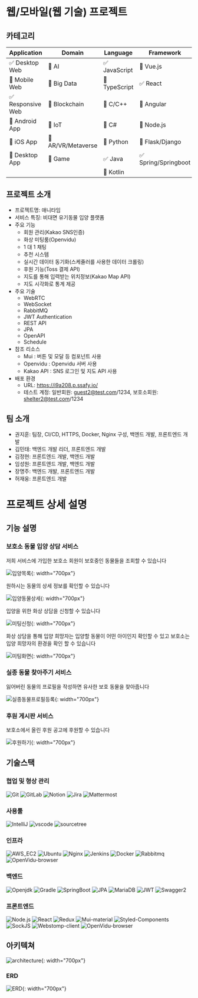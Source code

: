 # 웹/모바일(웹 기술) 프로젝트

<!-- 필수 항목 -->

## 카테고리

| Application | Domain | Language | Framework |
| ---- | ---- | ---- | ---- |
| :white_check_mark: Desktop Web | :black_square_button: AI | :white_check_mark: JavaScript | :black_square_button: Vue.js |
| :black_square_button: Mobile Web | :black_square_button: Big Data | :black_square_button: TypeScript | :white_check_mark: React |
| :white_check_mark: Responsive Web | :black_square_button: Blockchain | :black_square_button: C/C++ | :black_square_button: Angular |
| :black_square_button: Android App | :black_square_button: IoT | :black_square_button: C# | :black_square_button: Node.js |
| :black_square_button: iOS App | :black_square_button: AR/VR/Metaverse | :black_square_button: Python | :black_square_button: Flask/Django |
| :black_square_button: Desktop App | :black_square_button: Game | :white_check_mark: Java | :white_check_mark: Spring/Springboot |
| | | :black_square_button: Kotlin | |

<!-- 필수 항목 -->

## 프로젝트 소개

* 프로젝트명: 애니타임
* 서비스 특징: 비대면 유기동물 입양 플랫폼
* 주요 기능
  - 회원 관리(Kakao SNS인증)
  - 화상 미팅룸(Openvidu)
  - 1 대 1 채팅
  - 추천 시스템
  - 실시간 데이터 동기화(스케쥴러를 사용한 데이터 크롤링)
  - 후원 기능(Toss 결제 API)
  - 지도를 통해 입력받는 위치정보(Kakao Map API)
  - 지도 시각화로 통계 제공
* 주요 기술
  - WebRTC
  - WebSocket
  - RabbitMQ
  - JWT Authentication
  - REST API
  - JPA
  - OpenAPI
  - Schedule
* 참조 리소스
  * Mui : 버튼 및 모달 등 컴포넌트 사용
  * Openvidu : Openvidu 서버 사용
  * Kakao API : SNS 로그인 및 지도 API 사용
* 배포 환경
  - URL: https://i9a208.p.ssafy.io/
  - 테스트 계정: 일반회원: guest2@test.com/1234, 보호소회원: shelter2@test.com/1234

<!-- 자유 양식 -->

## 팀 소개
* 권지훈: 팀장, CI/CD, HTTPS, Docker, Nginx 구성, 백엔드 개발, 프론트엔드 개발
* 김민태: 백엔드 개발 리더, 프론트엔드 개발
* 김정현: 프론트엔드 개발, 백엔드 개발
* 임성원: 프론트앤드 개발, 백엔드 개발
* 장명주: 백엔드 개발, 프론트엔드 개발
* 허재웅: 프론트엔드 개발

<!-- 자유 양식 -->

# 프로젝트 상세 설명

<!-- 개발 환경, 기술 스택, 시스템 구성도, ERD, 기능 상세 설명 등 -->

## 기능 설명
### 보호소 동물 입양 상담 서비스
저희 서비스에 가입한 보호소 회원이 보호중인 동물들을 조회할 수 있습니다

![입양목록](/images/입양목록.gif){: width="700px"}

원하시는 동물의 상세 정보를 확인할 수 있습니다

![입양동물상세](/images/입양동물상세.gif){: width="700px"}

입양을 위한 화상 상담을 신청할 수 있습니다

![미팅신청](/images/미팅신청.gif){: width="700px"}

화상 상담을 통해 입양 희망자는 입양할 동물이 어떤 아이인지 확인할 수 있고 보호소는 입양 희망자의 환경을 확인 할 수 있습니다

![미팅화면](/images/미팅화면.gif){: width="700px"}

### 실종 동물 찾아주기 서비스
잃어버린 동물의 프로필을 작성하면 유사한 보호 동물을 찾아줍니다

![실종동물프로필등록](/images/실종동물프로필등록.gif){: width="700px"}

### 후원 게시판 서비스
보호소에서 올린 후원 공고에 후원할 수 있습니다

![후원하기](/images/후원하기.gif){: width="700px"}

## 기술스택
### 협업 및 형상 관리
![Git](https://img.shields.io/badge/Git-gray?logo=Git)
![GitLab](https://img.shields.io/badge/GitLab-gray?logo=GitLab)
![Notion](https://img.shields.io/badge/Notion-gray?logo=Notion)
![Jira](https://img.shields.io/badge/Jira-gray?logo=Jira&logoColor=blue)
![Mattermost](https://img.shields.io/badge/Mattermost-gray?logo=Mattermost)

### 사용툴
![IntelliJ](https://img.shields.io/badge/IntelliJ-gray?logo=IntelliJ-IDEA)
![vscode](https://img.shields.io/badge/VScode-gray?logo=Visual-Studio-Code&logoColor=0066b8)
![sourcetree](https://img.shields.io/badge/Sourcetree-gray?logo=sourcetree&logoColor=0052cc)

### 인프라
![AWS_EC2](https://img.shields.io/badge/AWS_EC2-gray?logo=AmazonAWS)
![Ubuntu](https://img.shields.io/badge/Ubuntu-20.04.6-green?logo=Ubuntu)
![Nginx](https://img.shields.io/badge/Nginx-1.18.0-009639?logo=Nginx&logoColor=009639)
![Jenkins](https://img.shields.io/badge/Jenkins-2.401.3-c93632?logo=Jenkins)
![Docker](https://img.shields.io/badge/Docker-24.0.5-2497ed?logo=Docker)
![Rabbitmq](https://img.shields.io/badge/Rabbitmq-24.0.5-ff6600?logo=rabbitmq)
![OpenVidu-browser](https://img.shields.io/badge/OpenVidu--browser-2.28.0-06d362?logo=WebRTC)

### 백엔드
![Openjdk](https://img.shields.io/badge/Openjdk-11.0.15.9-e66f01?logo=Openjdk&logoColor=black)
![Gradle](https://img.shields.io/badge/Gradle-8.1.1-02303a?logo=Gradle&logoColor=02303a)
![SpringBoot](https://img.shields.io/badge/SpringBoot-2.7.13-6db23f?logo=SpringBoot)
![JPA](https://img.shields.io/badge/JPA-2.7.13-6db23f?logo=JPA)
![MariaDB](https://img.shields.io/badge/MariaDB-10.3.23-003545?logo=MariaDB&logoColor=003545)
![JWT](https://img.shields.io/badge/JWT-0.11.5-000000?logo=json-web-token)
![Swagger2](https://img.shields.io/badge/Swagger2-3.0.0-85ea2d?logo=Swagger)

### 프론트엔드
![Node.js](https://img.shields.io/badge/Node.js-18.16.1-green?logo=Node.js)
![React](https://img.shields.io/badge/React-18.2.0-00d8ff?logo=React)
![Redux](https://img.shields.io/badge/Redux-4.2.1-764abd?logo=Redux&logoColor=764abd)
![Mui-material](https://img.shields.io/badge/Mui--material-5.14.2-green?logo=Mui)
![Styled-Components](https://img.shields.io/badge/Styled--Components-6.0.5-e48981?logo=Styled-Components)
![SockJS](https://img.shields.io/badge/SockJS-1.6.1-black?logo=SockJS)
![Webstomp-client](https://img.shields.io/badge/Webstomp--client-1.2.6-black?logo=Webstomp)
![OpenVidu-browser](https://img.shields.io/badge/OpenVidu--browser-2.28.0-06d362?logo=WebRTC)

## 아키텍쳐
![architecture](/images/architecture.png){: width="700px"}

### ERD

![ERD](/images/ERD.png){: width="700px"}
